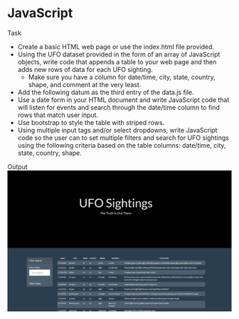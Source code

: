 # JavaScript
Task
* Create a basic HTML web page or use the index.html file provided.
* Using the UFO dataset provided in the form of an array of JavaScript objects, write code that appends a table to your web page and then adds new rows of data for each UFO sighting.
  * Make sure you have a column for date/time, city, state, country, shape, and comment at the very least.
* Add the following datum as the third entry of the data.js file.
* Use a date form in your HTML document and write JavaScript code that will listen for events and search through the date/time column to find rows that match user input.
* Use bootstrap to style the table with striped rows.
* Using multiple input tags and/or select dropdowns, write JavaScript code so the user can to set multiple filters and search for UFO sightings using the following criteria based on the table columns: date/time, city, state, country, shape.

Output
![logo](/static/images/output.PNG)
